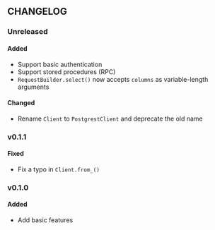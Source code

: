 ## CHANGELOG

### Unreleased

#### Added

- Support basic authentication
- Support stored procedures (RPC)
- `RequestBuilder.select()` now accepts `columns` as variable-length arguments

#### Changed

- Rename `Client` to `PostgrestClient` and deprecate the old name

### v0.1.1

#### Fixed

- Fix a typo in `Client.from_()`

### v0.1.0

#### Added

- Add basic features
